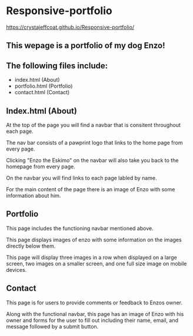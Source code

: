 # Responsive-portfolio

https://crystajeffcoat.github.io/Responsive-portfolio/

## This wepage is a portfolio of my dog Enzo!

## The following files include:

* index.html (About)
* portfolio.html (Portfolio)
* contact.html (Contact)

## Index.html (About)

At the top of the page you will find a navbar that is consitent throughout each page.

The nav bar consists of a pawprint logo that links to the home page from every page.

Clicking "Enzo the Eskimo" on the navbar will also take you back to the homepage from every page.

On the navbar you will find links to each page labled by name.

For the main content of the page there is an image of Enzo with some information about him.


## Portfolio

This page includes the functioning navbar mentioned above.

This page displays images of enzo with some information on the images directly below them.

This page will display three images in a row when displayed on a large screen, two images on a smaller screen, and one full size image on mobile devices.


## Contact

This page is for users to provide comments or feedback to Enzos owner.

Along with the functional navbar, this page has an image of Enzo with his owner and forms for the user to fill out including their name, email, and message followed by a submit button.




